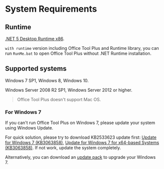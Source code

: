 # System Requirements

## Runtime

[.NET 5 Desktop Runtime x86](https://dotnet.microsoft.com/download/dotnet/current/runtime).

`with runtime` version including Office Tool Plus and Runtime library, you can run `RunMe.bat` to open Office Tool Plus without .NET Runtime installation.

## Supported systems

Windows 7 SP1, Windows 8, Windows 10.

Windows Server 2008 R2 SP1, Windows Server 2012 or higher.

> Office Tool Plus doesn't support Mac OS.

### For Windows 7

If you can't run Office Tool Plus on Windows 7, please update your system using Windows Update.

For quick solution, please try to download KB2533623 update first: [Update for Windows 7 (KB3063858)](https://www.microsoft.com/en-us/download/details.aspx?id=47409), [Update for Windows 7 for x64-based Systems (KB3063858)](https://www.microsoft.com/en-us/download/details.aspx?id=47442). If not work, update the system completely.

Alternatively, you can download an [update pack](https://download.coolhub.top/Extensions/Win7_UpdatePack/) to upgrade your Windows 7.

